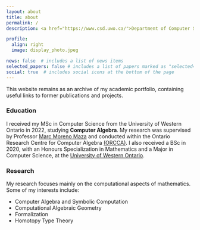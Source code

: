 ```yaml
---
layout: about
title: about
permalink: /
description: <a href="https://www.csd.uwo.ca/">Department of Computer Science, The University of Western Ontario</a>.

profile:
  align: right
  image: display_photo.jpeg

news: false  # includes a list of news items
selected_papers: false # includes a list of papers marked as "selected={true}"
social: true  # includes social icons at the bottom of the page
---
```


This website remains as an archive of my academic portfolio, containing useful links to
former publications and projects.

### Education

I received my MSc in Computer Science from the University of Western Ontario in 2022, studying __Computer Algebra__.
My research was supervised by Professor [Marc Moreno Maza](https://www.csd.uwo.ca/~mmorenom/)
and conducted within the Ontario Research Centre for Computer Algebra [(ORCCA)](http://www.orcca.on.ca/).
I also received a BSc in 2020, with an Honours Specialization in Mathematics and a Major in Computer Science,
at the [University of Western Ontario](https://www.math.uwo.ca/).

### Research

My research focuses mainly on the computational aspects of mathematics.
Some of my interests include:

* Computer Algebra and Symbolic Computation
* Computational Algebraic Geometry
* Formalization
* Homotopy Type Theory
